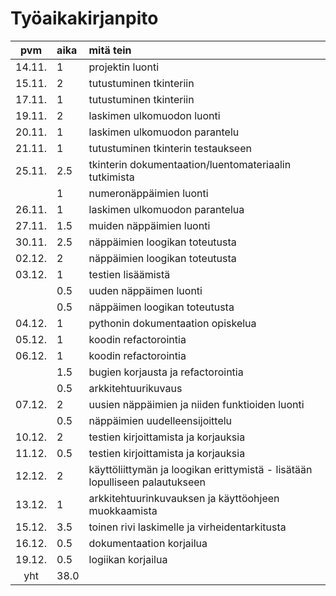 # Työaikakirjanpito

| pvm | aika | mitä tein  |
| :----:|:-----| :-----|
| 14.11. | 1    | projektin luonti |
| 15.11. | 2    | tutustuminen tkinteriin |
| 17.11. | 1    | tutustuminen tkinteriin |
| 19.11. | 2    | laskimen ulkomuodon luonti |
| 20.11. | 1    | laskimen ulkomuodon parantelu |
| 21.11. | 1    | tutustuminen tkinterin testaukseen |
| 25.11. | 2.5  | tkinterin dokumentaation/luentomateriaalin tutkimista |
|        | 1    | numeronäppäimien luonti |
| 26.11. | 1    | laskimen ulkomuodon parantelua |
| 27.11. | 1.5  | muiden näppäimien luonti |
| 30.11. | 2.5  | näppäimien loogikan toteutusta |
| 02.12. | 2    | näppäimien loogikan toteutusta |
| 03.12. | 1    | testien lisäämistä |
|        | 0.5  | uuden näppäimen luonti |
|        | 0.5  | näppäimen loogikan toteutusta |
| 04.12. | 1    | pythonin dokumentaation opiskelua |
| 05.12. | 1    | koodin refactorointia |
| 06.12. | 1    | koodin refactorointia |
|        | 1.5  | bugien korjausta ja refactorointia |
|        | 0.5  | arkkitehtuurikuvaus |
| 07.12. | 2    | uusien näppäimien ja niiden funktioiden luonti |
|        | 0.5  | näppäimien uudelleensijoittelu |
| 10.12. | 2    | testien kirjoittamista ja korjauksia |
| 11.12. | 0.5  | testien kirjoittamista ja korjauksia |
| 12.12. | 2    | käyttöliittymän ja loogikan erittymistä - lisätään lopulliseen palautukseen |
| 13.12. | 1    | arkkitehtuurinkuvauksen ja käyttöohjeen muokkaamista |
| 15.12. | 3.5  | toinen rivi laskimelle ja virheidentarkitusta |
| 16.12. | 0.5  | dokumentaation korjailua |
| 19.12. | 0.5  | logiikan korjailua |
| yht    | 38.0 | | 